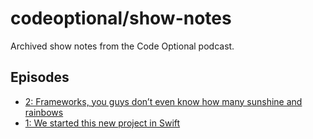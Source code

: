 # codeoptional/show-notes

Archived show notes from the Code Optional podcast.

## Episodes

- [2: Frameworks, you guys don’t even know how many sunshine and rainbows](2.md)
- [1: We started this new project in Swift](1.md)
